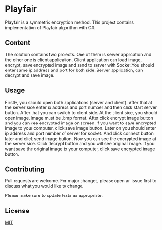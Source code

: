 # Playfair

Playfair is a symmetric encryption method. This project contains implementation of Playfair algorithm with C#.

## Content

The solution contains two projects. One of them is server application and the other one is client application. Client application can load image, encrypt, save encrypted image and send to server with Socket.You should enter same ip address and port for both side. Server application, can decrypt and save image.

## Usage

Firstly, you should open both applications (server and client). After that at the server side enter ip address and port number and then click start server button. After that you can switch to client side. At the client side, you should open image. Image must be .bmp format. After click encrypt image button and you can see encrypted image on screen. If you want to save encrypted image to your computer, click save image button. Later on you should enter ip address and port number of server for socket. And click connect button later  and click send image button. Now you can see the encrypted image at the server side. Click decrypt button and you will see original image. If you want save the original image to your computer, click save encrypted image button.

## Contributing
Pull requests are welcome. For major changes, please open an issue first to discuss what you would like to change.

Please make sure to update tests as appropriate.

## License
[MIT](https://choosealicense.com/licenses/mit/)